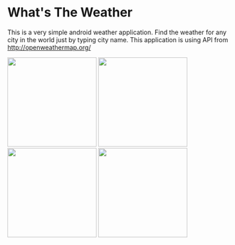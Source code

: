 # What's The Weather

This is a very simple android weather application. 
Find the weather for any city in the world just by typing city name.
This application is using API from http://openweathermap.org/

<img src="https://cloud.githubusercontent.com/assets/12533064/23680489/b0653e48-038b-11e7-9ae4-be2cdffc2867.png" width="200">
<img src="https://cloud.githubusercontent.com/assets/12533064/23680487/b06492b8-038b-11e7-83bb-514d045e912b.png" width="200">
<img src="https://cloud.githubusercontent.com/assets/12533064/23680490/b0660472-038b-11e7-93ed-09caca2ec4a5.png" width="200">
<img src="https://cloud.githubusercontent.com/assets/12533064/23680601/2119c4ec-038c-11e7-8c70-f1dc7890b50d.png" width="200">

